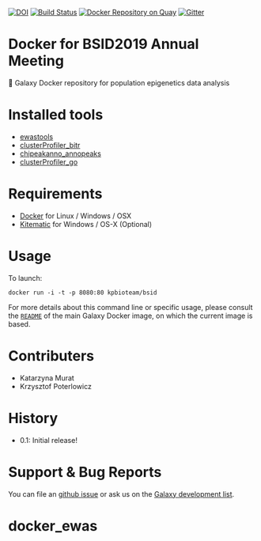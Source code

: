 [![DOI](https://zenodo.org/badge/5466/bgruening/docker-galaxy-stable.svg)](https://zenodo.org/badge/latestdoi/5466/bgruening/docker-galaxy-stable)
[![Build Status](https://travis-ci.org/bgruening/docker-galaxy-epigenetics.svg?branch=master)](https://travis-ci.org/bgruening/docker-galaxy-epigenetics)
[![Docker Repository on Quay](https://quay.io/repository/bgruening/galaxy-epigenetics/status "Docker Repository on Quay")](https://quay.io/repository/bgruening/galaxy-epigenetics)
[![Gitter](https://badges.gitter.im/bgruening/docker-galaxy-stable.svg)](https://gitter.im/bgruening/docker-galaxy-stable?utm_source=badge&utm_medium=badge&utm_campaign=pr-badge)

Docker for BSID2019 Annual Meeting
==================================

:whale: Galaxy Docker repository for population epigenetics data analysis

# Installed tools

 * [ewastools](https://github.com/kpbioteam/ewas_galaxy)
 * [clusterProfiler_bitr](https://github.com/kpbioteam/clusterProfiler_bitr)
 * [chipeakanno_annopeaks](https://github.com/kpbioteam/chipeakanno_annopeaks)
 * [clusterProfiler_go](https://github.com/kpbioteam/clusterProfiler_go)
 

# Requirements

 - [Docker](https://docs.docker.com/installation/) for Linux / Windows / OSX
 - [Kitematic](https://kitematic.com/) for Windows / OS-X (Optional)

# Usage

To launch:

```
docker run -i -t -p 8080:80 kpbioteam/bsid
```

For more details about this command line or specific usage, please consult the
[`README`](https://github.com/bgruening/docker-galaxy-stable/blob/master/README.md) of the main Galaxy Docker image, on which the current image is based.

# Contributers
 - Katarzyna Murat
 - Krzysztof Poterlowicz
 


# History

 - 0.1: Initial release!


# Support & Bug Reports

You can file an [github issue](https://github.com/kpbioteam/docker_ewas/issues) or ask us on the [Galaxy development list](http://lists.bx.psu.edu/listinfo/galaxy-dev).
# docker_ewas
